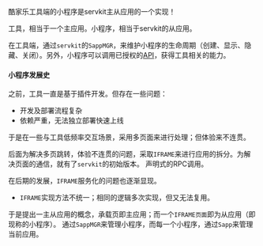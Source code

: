 酷家乐工具端的小程序是servkit主从应用的一个实现！

工具，相当于一个主应用。小程序，相当于servkit的从应用。

在工具端，通过`servkit`的`SappMGR`，来维护小程序的生命周期（创建、显示、隐藏、关闭）。另外，小程序可以调用已授权的[API](/custom-sdk/MiniAppSelectModelService.md)，获得工具相关的能力。

#### 小程序发展史

之前，工具一直是基于插件开发。但存在一些问题：

* 开发及部署流程复杂
* 依赖严重，无法独立部署快速上线

于是在一些与工具低频率交互场景，采用多页面来进行处理；但体验来不连贯。

后面为解决多页跳转，体验不连贯的问题，采取`IFRAME`来进行应用的拆分。为解决页面的通信，就有了`servkit`的初始版本。
声明式的RPC调用。

在后期的发展，`IFRAME`服务化的问题也逐渐显现。

* `IFRAME`实现方法不统一；相同的逻辑多次实现，但又无法复用。

于是提出一主从应用的概念，承载页即主应用；而一个`IFRAME页面`即为从应用（即现称的小程序）。
通过`SappMGR`来管理小程序，而每一个小程序，通过`Sapp`来管理当前应用。

